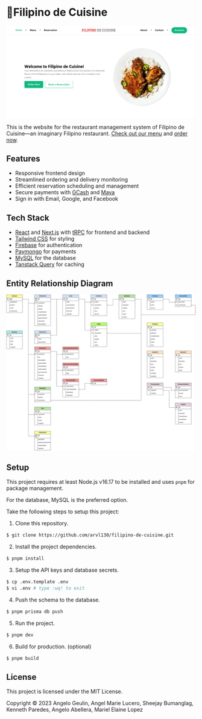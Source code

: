 # 🍲Filipino de Cuisine

![Screenshot of the website](https://raw.githubusercontent.com/arvl130/filipino-de-cuisine/master/preview.png)

This is the website for the restaurant management system of Filipino de Cuisine—an imaginary Filipino restaurant. [Check out our menu](https://filipinodecuisine.ageulin.com/menu) and [order now](https://filipinodecuisine.ageulin.com).

## Features

- Responsive frontend design
- Streamlined ordering and delivery monitoring
- Efficient reservation scheduling and management
- Secure payments with [GCash](https://www.gcash.com) and [Maya](https://www.maya.ph)
- Sign in with Email, Google, and Facebook

## Tech Stack

- [React](https://react.dev) and [Next.js](https://nextjs.org) with [tRPC](https://trpc.io) for frontend and backend
- [Tailwind CSS](tailwindcss.com) for styling
- [Firebase](https://firebase.google.com) for authentication
- [Paymongo](https://www.paymongo.com) for payments
- [MySQL](https://www.mysql.com) for the database
- [Tanstack Query](https://tanstack.com/query/latest) for caching

## Entity Relationship Diagram

![ERD of the system](https://raw.githubusercontent.com/arvl130/filipino-de-cuisine/master/erd.jpg)

## Setup

This project requires at least Node.js v16.17 to be installed and uses `pnpm` for package management.

For the database, MySQL is the preferred option.

Take the following steps to setup this project:

1. Clone this repository.

```sh
$ git clone https://github.com/arvl130/filipino-de-cuisine.git
```

2. Install the project dependencies.

```sh
$ pnpm install
```

3. Setup the API keys and database secrets.

```sh
$ cp .env.template .env
$ vi .env # type :wq! to exit
```

4. Push the schema to the database.

```sh
$ pnpm prisma db push
```

5. Run the project.

```sh
$ pnpm dev
```

6. Build for production. (optional)

```sh
$ pnpm build
```

## License

This project is licensed under the MIT License.

Copyright © 2023 Angelo Geulin, Angel Marie Lucero, Sheejay Bumanglag, Kenneth Paredes, Angelo Abellera, Mariel Elaine Lopez
